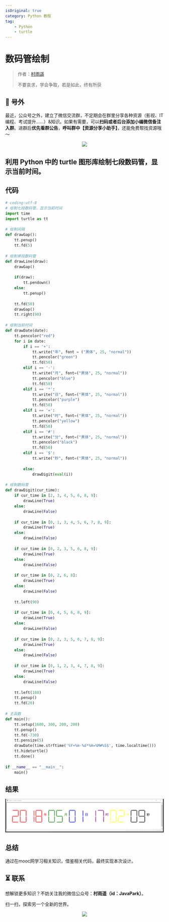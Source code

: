 ```yaml
---
isOriginal: true
category: Python 教程
tag:
    - Python
    - turtle
---
```


# 数码管绘制

> 作者：[村雨遥](https://github.com/cunyu1943)
> 
> 不要哀求，学会争取，若是如此，终有所获
> 
>


## 🎈 号外

最近，公众号之外，建立了微信交流群，不定期会在群里分享各种资源（影视、IT 编程、考试提升……）&知识。如果有需要，可以**扫码或者后台添加小编微信备注入群**。进群后**优先看群公告**，**呼叫群中【资源分享小助手】**，还能免费帮找资源哦～

<center>
<img src="/contact/wxgroup.jpg" width="150"> 
</center>

##  利用 Python 中的 turtle 图形库绘制七段数码管，显示当前时间。

## 代码

```python
# coding:utf-8
# 绘制七段数码管，显示当前时间
import time
import turtle as tt

# 绘制间隔
def drawGap():
    tt.penup()
    tt.fd(5)

# 绘制单段数码管
def drawLine(draw):
    drawGap()

    if(draw):
        tt.pendown()
    else:
        tt.penup()

    tt.fd(50)
    drawGap()
    tt.right(90)

# 绘制当前时间
def drawDate(date):
    tt.pencolor("red")
    for i in date:
        if i == '+':
            tt.write("年", font = ("黑体", 25, "normal"))
            tt.pencolor("green")
            tt.fd(50)
        elif i == '-':
            tt.write("月", font=("黑体", 25, "normal"))
            tt.pencolor("blue")
            tt.fd(50)
        elif i == '*':
            tt.write("日", font=("黑体", 25, "normal"))
            tt.pencolor("purple")
            tt.fd(50)
        elif i == '=':
            tt.write("时", font=("黑体", 25, "normal"))
            tt.pencolor("yellow")
            tt.fd(50)
        elif i == '#':
            tt.write("分", font=("黑体", 25, "normal"))
            tt.pencolor("black")
            tt.fd(50)
        elif i == '$':
            tt.write("秒", font=("黑体", 25, "normal"))

        else:
            drawDigit(eval(i))

# 绘制数码管
def drawDigit(cur_time):
    if cur_time in [2, 3, 4, 5, 6, 8, 9]:
        drawLine(True)
    else:
        drawLine(False)

    if cur_time in [0, 1, 3, 4, 5, 6, 7, 8, 9]:
        drawLine(True)
    else:
        drawLine(False)

    if cur_time in [0, 2, 3, 5, 6, 8, 9]:
        drawLine(True)
    else:
        drawLine(False)

    if cur_time in [0, 2, 6, 8]:
        drawLine(True)
    else:
        drawLine(False)

    tt.left(90)
    
    if cur_time in [0, 4, 5, 6, 8, 9]:
        drawLine(True)
    else:
        drawLine(False)

    if cur_time in [0, 2, 3, 5, 6, 7, 8, 9]:
        drawLine(True)
    else:
        drawLine(False)

    if cur_time in [0, 1, 2, 3, 4, 7, 8, 9]:
        drawLine(True)
    else:
        drawLine(False)

    tt.left(180)
    tt.penup()
    tt.fd(20)

# 主函数
def main():
    tt.setup(1600, 300, 200, 200)
    tt.penup()
    tt.fd(-730)
    tt.pensize(5)
    drawDate(time.strftime('%Y+%m-%d*%H=%M#%S$', time.localtime()))
    tt.hideturtle()
    tt.done()

if __name__ == "__main__":
    main()

```





## 结果
![](assets/70.png)
## 总结
通过在mooc网学习相关知识，借鉴相关代码，最终实现本次设计。

## ⏳ 联系

想解锁更多知识？不妨关注我的微信公众号：**村雨遥（id：JavaPark）**。

扫一扫，探索另一个全新的世界。

<center>
<img src="/contact/contact.png" width="300">
</center>

